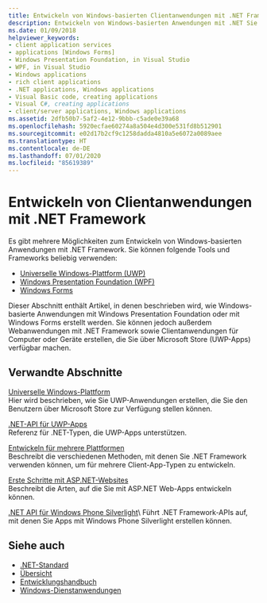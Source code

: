 ```yaml
---
title: Entwickeln von Windows-basierten Clientanwendungen mit .NET Framework
description: Entwickeln von Windows-basierten Anwendungen mit .NET Sie können die Universelle Windows-Plattform (UWP), Windows Presentation Foundation (WPF) oder Windows Forms verwenden.
ms.date: 01/09/2018
helpviewer_keywords:
- client application services
- applications [Windows Forms]
- Windows Presentation Foundation, in Visual Studio
- WPF, in Visual Studio
- Windows applications
- rich client applications
- .NET applications, Windows applications
- Visual Basic code, creating applications
- Visual C#, creating applications
- client/server applications, Windows applications
ms.assetid: 2dfb50b7-5af2-4e12-9bbb-c5ade0e39a68
ms.openlocfilehash: 5920ecfae60274a8a504e4d300e531fd8b512901
ms.sourcegitcommit: e02d17b2cf9c1258dadda4810a5e6072a0089aee
ms.translationtype: HT
ms.contentlocale: de-DE
ms.lasthandoff: 07/01/2020
ms.locfileid: "85619389"
---
```

# <a name="develop-client-applications-with-net-framework"></a>Entwickeln von Clientanwendungen mit .NET Framework

Es gibt mehrere Möglichkeiten zum Entwickeln von Windows-basierten Anwendungen mit .NET Framework. Sie können folgende Tools und Frameworks beliebig verwenden:

- [Universelle Windows-Plattform (UWP)](/windows/uwp/)
- [Windows Presentation Foundation (WPF)](./wpf/index.md)
- [Windows Forms](./winforms/index.md)

Dieser Abschnitt enthält Artikel, in denen beschrieben wird, wie Windows-basierte Anwendungen mit Windows Presentation Foundation oder mit Windows Forms erstellt werden. Sie können jedoch außerdem Webanwendungen mit .NET Framework sowie Clientanwendungen für Computer oder Geräte erstellen, die Sie über Microsoft Store (UWP-Apps) verfügbar machen.

## <a name="related-sections"></a>Verwandte Abschnitte

[Universelle Windows-Plattform](/windows/uwp/)\
Hier wird beschrieben, wie Sie UWP-Anwendungen erstellen, die Sie den Benutzern über Microsoft Store zur Verfügung stellen können.

[.NET-API für UWP-Apps](/dotnet/api/index?view=dotnet-uwp-10.0)\
Referenz für .NET-Typen, die UWP-Apps unterstützen.
  
[Entwickeln für mehrere Plattformen](../standard/cross-platform/index.md)\
Beschreibt die verschiedenen Methoden, mit denen Sie .NET Framework verwenden können, um für mehrere Client-App-Typen zu entwickeln.

[Erste Schritte mit ASP.NET-Websites](https://dotnet.microsoft.com/apps/aspnet/web-apps)\
Beschreibt die Arten, auf die Sie mit ASP.NET Web-Apps entwickeln können.

[.NET API für Windows Phone Silverlight](https://docs.microsoft.com/previous-versions/windows/apps/jj207211\(v=vs.105\))\
Führt .NET Framework-APIs auf, mit denen Sie Apps mit Windows Phone Silverlight erstellen können.

## <a name="see-also"></a>Siehe auch

- [.NET-Standard](../standard/net-standard.md)
- [Übersicht](./get-started/overview.md)
- [Entwicklungshandbuch](./development-guide.md)
- [Windows-Dienstanwendungen](./windows-services/index.md)

